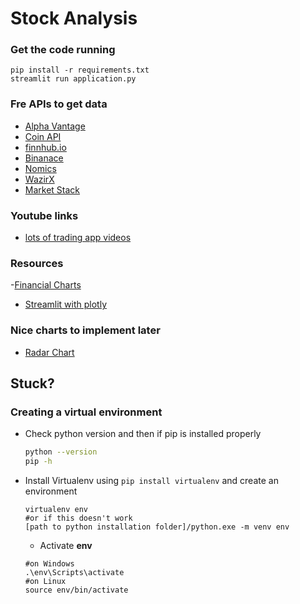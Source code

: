 # Stock Analysis

### Get the code running

```
pip install -r requirements.txt
streamlit run application.py
```

### Fre APIs to get data

- [Alpha Vantage](https://www.alphavantage.co/documentation/)
- [Coin API](https://www.coinapi.io/Pricing)
- [finnhub.io](https://finnhub.io/pricing)
- [Binanace](https://github.com/binance/binance-spot-api-docs)
- [Nomics](https://nomics.com/docs/)
- [WazirX](https://github.com/WazirX/wazirx-api)
- [Market Stack](https://marketstack.com/)

### Youtube links

- [lots of trading app videos](https://www.youtube.com/c/parttimelarry/playlists)

### Resources

-[Financial Charts](https://plotly.com/python/financial-charts/)

- [Streamlit with plotly](https://medium.com/swlh/building-interactive-dashboard-with-plotly-and-streamlit-2c390bcfd41a)

### Nice charts to implement later

- [Radar Chart](https://towardsdatascience.com/how-to-make-stunning-radar-charts-with-python-implemented-in-matplotlib-and-plotly-91e21801d8ca)

## Stuck?

### Creating a virtual environment

- Check python version and then if pip is installed properly

  ```bash
  python --version
  pip -h
  ```

- Install Virtualenv using `pip install virtualenv` and create an environment
  ```
  virtualenv env
  #or if this doesn't work
  [path to python installation folder]/python.exe -m venv env
  ```
  - Activate **env**
  ```
  #on Windows
  .\env\Scripts\activate
  #on Linux
  source env/bin/activate
  ```
